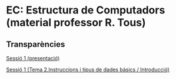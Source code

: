 # EC: Estructura de Computadors (material professor R. Tous)
## Transparències

[Sessió 1 (presentació)](./slides/sessio1_presentacio.pdf)

[Sessió 1 (Tema 2.Instruccions i tipus de dades bàsics / Introducció)](./slides/sessio1_tema2_introduccio.pdf)


